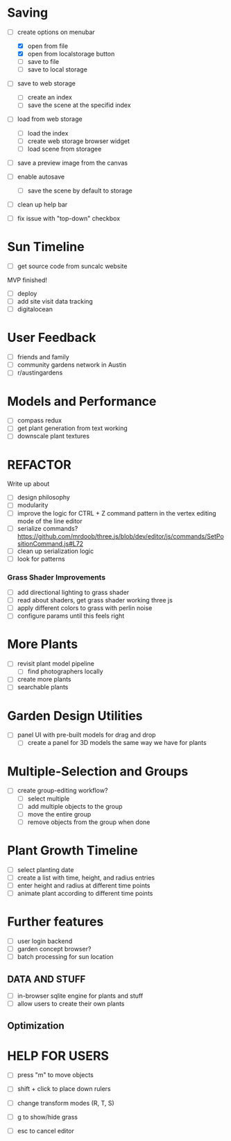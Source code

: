# Saving
- [ ] create options on menubar
    - [x] open from file
    - [x] open from localstorage button
    - [ ] save to file
    - [ ] save to local storage
- [ ] save to web storage
    - [ ] create an index
    - [ ] save the scene at the specifid index
- [ ] load from web storage
    - [ ] load the index
    - [ ] create web storage browser widget
    - [ ] load scene from storagee
- [ ] save a preview image from the canvas

- [ ] enable autosave
    - [ ] save the scene by default to storage

- [ ] clean up help bar
- [ ] fix issue with "top-down" checkbox 

# Sun Timeline
- [ ] get source code from suncalc website

MVP finished!
- [ ] deploy
- [ ] add site visit data tracking
- [ ] digitalocean

# User Feedback
- [ ] friends and family
- [ ] community gardens network in Austin
- [ ] r/austingardens

# Models and Performance
- [ ] compass redux
- [ ] get plant generation from text working
- [ ] downscale plant textures

# REFACTOR
Write up about 
- [ ] design philosophy
- [ ] modularity
- [ ] improve the logic for CTRL + Z command pattern in the vertex editing mode of the line editor
- [ ] serialize commands? https://github.com/mrdoob/three.js/blob/dev/editor/js/commands/SetPositionCommand.js#L72
- [ ] clean up serialization logic
- [ ] look for patterns

### Grass Shader Improvements
- [ ] add directional lighting to grass shader
- [ ] read about shaders, get grass shader working three js
- [ ] apply different colors to grass with perlin noise
- [ ] configure params until this feels right

# More Plants
- [ ] revisit plant model pipeline
    - [ ] find photographers locally
- [ ] create more plants
- [ ] searchable plants

# Garden Design Utilities
- [ ] panel UI with pre-built models for drag and drop
    - [ ] create a panel for 3D models the same way we have for plants

# Multiple-Selection and Groups
- [ ] create group-editing workflow?
    - [ ] select multiple
    - [ ] add multiple objects to the group
    - [ ] move the entire group
    - [ ] remove objects from the group when done

# Plant Growth Timeline
- [ ] select planting date
- [ ] create a list with time, height, and radius entries
- [ ] enter height and radius at different time points
- [ ] animate plant according to different time points

# Further features
- [ ] user login backend
- [ ] garden concept browser?
- [ ] batch processing for sun location

## DATA AND STUFF
- [ ] in-browser sqlite engine for plants and stuff
- [ ] allow users to create their own plants

## Optimization

# HELP FOR USERS
- [ ] press "m" to move objects
- [ ] shift + click to place down rulers
- [ ] change transform modes (R, T, S)
- [ ] g to show/hide grass
- [ ] esc to cancel editor

